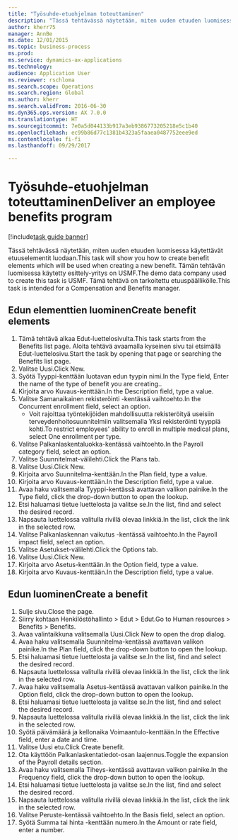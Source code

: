 ```yaml
--- 
title: "Työsuhde-etuohjelman toteuttaminen"
description: "Tässä tehtävässä näytetään, miten uuden etuuden luomisessa käytettävät etuuselementit luodaan."
author: kherr75
manager: AnnBe
ms.date: 12/01/2015
ms.topic: business-process
ms.prod: 
ms.service: dynamics-ax-applications
ms.technology: 
audience: Application User
ms.reviewer: rschloma
ms.search.scope: Operations
ms.search.region: Global
ms.author: kherr
ms.search.validFrom: 2016-06-30
ms.dyn365.ops.version: AX 7.0.0
ms.translationtype: HT
ms.sourcegitcommit: 7e0a5d044133b917a3eb9386773205218e5c1b40
ms.openlocfilehash: ec99b86d77c1381b4323a5faaea0487752eee9ed
ms.contentlocale: fi-fi
ms.lasthandoff: 09/29/2017

---
```

# <a name="deliver-an-employee-benefits-program"></a><span data-ttu-id="dd4db-103">Työsuhde-etuohjelman toteuttaminen</span><span class="sxs-lookup"><span data-stu-id="dd4db-103">Deliver an employee benefits program</span></span>

[!include[task guide banner](../../includes/task-guide-banner.md)]

<span data-ttu-id="dd4db-104">Tässä tehtävässä näytetään, miten uuden etuuden luomisessa käytettävät etuuselementit luodaan.</span><span class="sxs-lookup"><span data-stu-id="dd4db-104">This task will show you how to create benefit elements which will be used when creating a new benefit.</span></span> <span data-ttu-id="dd4db-105">Tämän tehtävän luomisessa käytetty esittely-yritys on USMF.</span><span class="sxs-lookup"><span data-stu-id="dd4db-105">The demo data company used to create this task is USMF.</span></span> <span data-ttu-id="dd4db-106">Tämä tehtävä on tarkoitettu etuuspäällikölle.</span><span class="sxs-lookup"><span data-stu-id="dd4db-106">This task is intended for a Compensation and Benefits manager.</span></span>


## <a name="create-benefit-elements"></a><span data-ttu-id="dd4db-107">Edun elementtien luominen</span><span class="sxs-lookup"><span data-stu-id="dd4db-107">Create benefit elements</span></span>
1. <span data-ttu-id="dd4db-108">Tämä tehtävä alkaa Edut-luettelosivulta.</span><span class="sxs-lookup"><span data-stu-id="dd4db-108">This task starts from the Benefits list page.</span></span> <span data-ttu-id="dd4db-109">Aloita tehtävä avaamalla kyseinen sivu tai etsimällä Edut-luettelosivu.</span><span class="sxs-lookup"><span data-stu-id="dd4db-109">Start the task by opening that page or searching the Benefits list page.</span></span>
2. <span data-ttu-id="dd4db-110">Valitse Uusi.</span><span class="sxs-lookup"><span data-stu-id="dd4db-110">Click New.</span></span>
3. <span data-ttu-id="dd4db-111">Syötä Tyyppi-kenttään luotavan edun tyypin nimi.</span><span class="sxs-lookup"><span data-stu-id="dd4db-111">In the Type field, Enter the name of the type of benefit you are creating..</span></span>
4. <span data-ttu-id="dd4db-112">Kirjoita arvo Kuvaus-kenttään.</span><span class="sxs-lookup"><span data-stu-id="dd4db-112">In the Description field, type a value.</span></span>
5. <span data-ttu-id="dd4db-113">Valitse Samanaikainen rekisteröinti -kentässä vaihtoehto.</span><span class="sxs-lookup"><span data-stu-id="dd4db-113">In the Concurrent enrollment field, select an option.</span></span>
    * <span data-ttu-id="dd4db-114">Voit rajoittaa työntekijöiden mahdollisuutta rekisteröityä useisiin terveydenhoitosuunnitelmiin valitsemalla Yksi rekisteröinti tyyppiä kohti.</span><span class="sxs-lookup"><span data-stu-id="dd4db-114">To restrict employees' ability to enroll in multiple medical plans, select One enrollment per type.</span></span>  
6. <span data-ttu-id="dd4db-115">Valitse Palkanlaskentaluokka-kentässä vaihtoehto.</span><span class="sxs-lookup"><span data-stu-id="dd4db-115">In the Payroll category field, select an option.</span></span>
7. <span data-ttu-id="dd4db-116">Valitse Suunnitelmat-välilehti.</span><span class="sxs-lookup"><span data-stu-id="dd4db-116">Click the Plans tab.</span></span>
8. <span data-ttu-id="dd4db-117">Valitse Uusi.</span><span class="sxs-lookup"><span data-stu-id="dd4db-117">Click New.</span></span>
9. <span data-ttu-id="dd4db-118">Kirjoita arvo Suunnitelma-kenttään.</span><span class="sxs-lookup"><span data-stu-id="dd4db-118">In the Plan field, type a value.</span></span>
10. <span data-ttu-id="dd4db-119">Kirjoita arvo Kuvaus-kenttään.</span><span class="sxs-lookup"><span data-stu-id="dd4db-119">In the Description field, type a value.</span></span>
11. <span data-ttu-id="dd4db-120">Avaa haku valitsemalla Tyyppi-kentässä avattavan valikon painike.</span><span class="sxs-lookup"><span data-stu-id="dd4db-120">In the Type field, click the drop-down button to open the lookup.</span></span>
12. <span data-ttu-id="dd4db-121">Etsi haluamasi tietue luettelosta ja valitse se.</span><span class="sxs-lookup"><span data-stu-id="dd4db-121">In the list, find and select the desired record.</span></span>
13. <span data-ttu-id="dd4db-122">Napsauta luettelossa valitulla rivillä olevaa linkkiä.</span><span class="sxs-lookup"><span data-stu-id="dd4db-122">In the list, click the link in the selected row.</span></span>
14. <span data-ttu-id="dd4db-123">Valitse Palkanlaskennan vaikutus -kentässä vaihtoehto.</span><span class="sxs-lookup"><span data-stu-id="dd4db-123">In the Payroll impact field, select an option.</span></span>
15. <span data-ttu-id="dd4db-124">Valitse Asetukset-välilehti.</span><span class="sxs-lookup"><span data-stu-id="dd4db-124">Click the Options tab.</span></span>
16. <span data-ttu-id="dd4db-125">Valitse Uusi.</span><span class="sxs-lookup"><span data-stu-id="dd4db-125">Click New.</span></span>
17. <span data-ttu-id="dd4db-126">Kirjoita arvo Asetus-kenttään.</span><span class="sxs-lookup"><span data-stu-id="dd4db-126">In the Option field, type a value.</span></span>
18. <span data-ttu-id="dd4db-127">Kirjoita arvo Kuvaus-kenttään.</span><span class="sxs-lookup"><span data-stu-id="dd4db-127">In the Description field, type a value.</span></span>

## <a name="create-a-benefit"></a><span data-ttu-id="dd4db-128">Edun luominen</span><span class="sxs-lookup"><span data-stu-id="dd4db-128">Create a benefit</span></span>
1. <span data-ttu-id="dd4db-129">Sulje sivu.</span><span class="sxs-lookup"><span data-stu-id="dd4db-129">Close the page.</span></span>
2. <span data-ttu-id="dd4db-130">Siirry kohtaan Henkilöstöhallinto > Edut > Edut.</span><span class="sxs-lookup"><span data-stu-id="dd4db-130">Go to Human resources > Benefits > Benefits.</span></span>
3. <span data-ttu-id="dd4db-131">Avaa valintaikkuna valitsemalla Uusi.</span><span class="sxs-lookup"><span data-stu-id="dd4db-131">Click New to open the drop dialog.</span></span>
4. <span data-ttu-id="dd4db-132">Avaa haku valitsemalla Suunnitelma-kentässä avattavan valikon painike.</span><span class="sxs-lookup"><span data-stu-id="dd4db-132">In the Plan field, click the drop-down button to open the lookup.</span></span>
5. <span data-ttu-id="dd4db-133">Etsi haluamasi tietue luettelosta ja valitse se.</span><span class="sxs-lookup"><span data-stu-id="dd4db-133">In the list, find and select the desired record.</span></span>
6. <span data-ttu-id="dd4db-134">Napsauta luettelossa valitulla rivillä olevaa linkkiä.</span><span class="sxs-lookup"><span data-stu-id="dd4db-134">In the list, click the link in the selected row.</span></span>
7. <span data-ttu-id="dd4db-135">Avaa haku valitsemalla Asetus-kentässä avattavan valikon painike.</span><span class="sxs-lookup"><span data-stu-id="dd4db-135">In the Option field, click the drop-down button to open the lookup.</span></span>
8. <span data-ttu-id="dd4db-136">Etsi haluamasi tietue luettelosta ja valitse se.</span><span class="sxs-lookup"><span data-stu-id="dd4db-136">In the list, find and select the desired record.</span></span>
9. <span data-ttu-id="dd4db-137">Napsauta luettelossa valitulla rivillä olevaa linkkiä.</span><span class="sxs-lookup"><span data-stu-id="dd4db-137">In the list, click the link in the selected row.</span></span>
10. <span data-ttu-id="dd4db-138">Syötä päivämäärä ja kellonaika Voimaantulo-kenttään.</span><span class="sxs-lookup"><span data-stu-id="dd4db-138">In the Effective field, enter a date and time.</span></span>
11. <span data-ttu-id="dd4db-139">Valitse Uusi etu.</span><span class="sxs-lookup"><span data-stu-id="dd4db-139">Click Create benefit.</span></span>
12. <span data-ttu-id="dd4db-140">Ota käyttöön Palkanlaskentatiedot-osan laajennus.</span><span class="sxs-lookup"><span data-stu-id="dd4db-140">Toggle the expansion of the Payroll details section.</span></span>
13. <span data-ttu-id="dd4db-141">Avaa haku valitsemalla Tiheys-kentässä avattavan valikon painike.</span><span class="sxs-lookup"><span data-stu-id="dd4db-141">In the Frequency field, click the drop-down button to open the lookup.</span></span>
14. <span data-ttu-id="dd4db-142">Etsi haluamasi tietue luettelosta ja valitse se.</span><span class="sxs-lookup"><span data-stu-id="dd4db-142">In the list, find and select the desired record.</span></span>
15. <span data-ttu-id="dd4db-143">Napsauta luettelossa valitulla rivillä olevaa linkkiä.</span><span class="sxs-lookup"><span data-stu-id="dd4db-143">In the list, click the link in the selected row.</span></span>
16. <span data-ttu-id="dd4db-144">Valitse Peruste-kentässä vaihtoehto.</span><span class="sxs-lookup"><span data-stu-id="dd4db-144">In the Basis field, select an option.</span></span>
17. <span data-ttu-id="dd4db-145">Syötä Summa tai hinta -kenttään numero.</span><span class="sxs-lookup"><span data-stu-id="dd4db-145">In the Amount or rate field, enter a number.</span></span>


